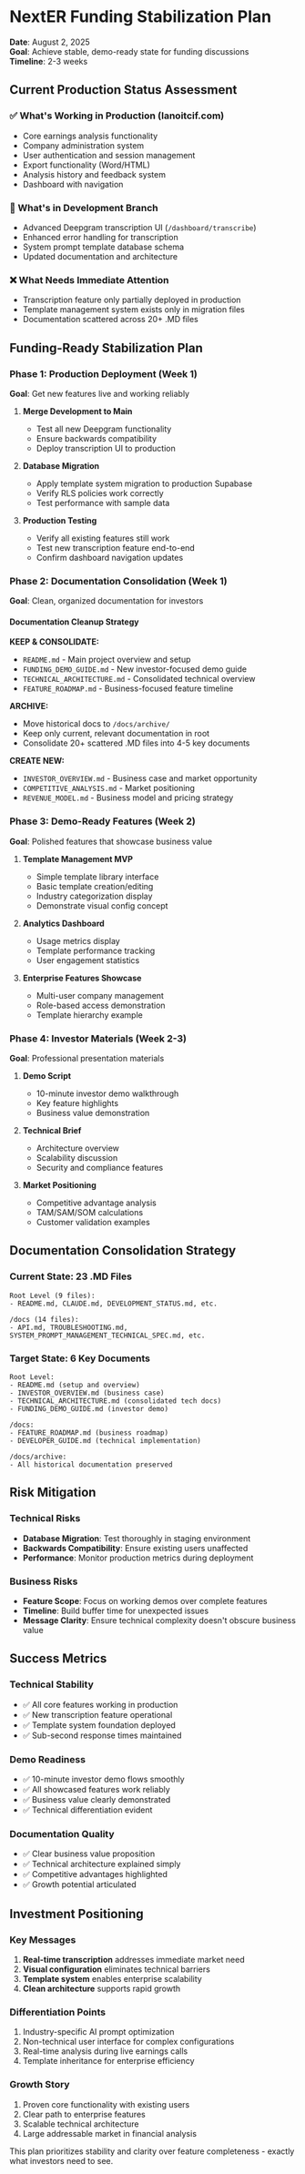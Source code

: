 # NextER Funding Stabilization Plan

**Date**: August 2, 2025  
**Goal**: Achieve stable, demo-ready state for funding discussions  
**Timeline**: 2-3 weeks

## Current Production Status Assessment

### ✅ What's Working in Production (lanoitcif.com)
- Core earnings analysis functionality
- Company administration system  
- User authentication and session management
- Export functionality (Word/HTML)
- Analysis history and feedback system
- Dashboard with navigation

### 🚧 What's in Development Branch
- Advanced Deepgram transcription UI (`/dashboard/transcribe`)
- Enhanced error handling for transcription
- System prompt template database schema
- Updated documentation and architecture

### ❌ What Needs Immediate Attention
- Transcription feature only partially deployed in production
- Template management system exists only in migration files
- Documentation scattered across 20+ .MD files

## Funding-Ready Stabilization Plan

### Phase 1: Production Deployment (Week 1)
**Goal**: Get new features live and working reliably

1. **Merge Development to Main**
   - Test all new Deepgram functionality
   - Ensure backwards compatibility
   - Deploy transcription UI to production

2. **Database Migration**
   - Apply template system migration to production Supabase
   - Verify RLS policies work correctly
   - Test performance with sample data

3. **Production Testing**
   - Verify all existing features still work
   - Test new transcription feature end-to-end
   - Confirm dashboard navigation updates

### Phase 2: Documentation Consolidation (Week 1)
**Goal**: Clean, organized documentation for investors

#### Documentation Cleanup Strategy

**KEEP & CONSOLIDATE:**
- `README.md` - Main project overview and setup
- `FUNDING_DEMO_GUIDE.md` - New investor-focused demo guide
- `TECHNICAL_ARCHITECTURE.md` - Consolidated technical overview
- `FEATURE_ROADMAP.md` - Business-focused feature timeline

**ARCHIVE:**
- Move historical docs to `/docs/archive/`
- Keep only current, relevant documentation in root
- Consolidate 20+ scattered .MD files into 4-5 key documents

**CREATE NEW:**
- `INVESTOR_OVERVIEW.md` - Business case and market opportunity
- `COMPETITIVE_ANALYSIS.md` - Market positioning
- `REVENUE_MODEL.md` - Business model and pricing strategy

### Phase 3: Demo-Ready Features (Week 2)
**Goal**: Polished features that showcase business value

1. **Template Management MVP**
   - Simple template library interface
   - Basic template creation/editing
   - Industry categorization display
   - Demonstrate visual config concept

2. **Analytics Dashboard**
   - Usage metrics display
   - Template performance tracking
   - User engagement statistics

3. **Enterprise Features Showcase**
   - Multi-user company management
   - Role-based access demonstration
   - Template hierarchy example

### Phase 4: Investor Materials (Week 2-3)
**Goal**: Professional presentation materials

1. **Demo Script**
   - 10-minute investor demo walkthrough
   - Key feature highlights
   - Business value demonstration

2. **Technical Brief**
   - Architecture overview
   - Scalability discussion
   - Security and compliance features

3. **Market Positioning**
   - Competitive advantage analysis
   - TAM/SAM/SOM calculations
   - Customer validation examples

## Documentation Consolidation Strategy

### Current State: 23 .MD Files
```
Root Level (9 files):
- README.md, CLAUDE.md, DEVELOPMENT_STATUS.md, etc.

/docs (14 files):
- API.md, TROUBLESHOOTING.md, SYSTEM_PROMPT_MANAGEMENT_TECHNICAL_SPEC.md, etc.
```

### Target State: 6 Key Documents
```
Root Level:
- README.md (setup and overview)
- INVESTOR_OVERVIEW.md (business case)
- TECHNICAL_ARCHITECTURE.md (consolidated tech docs)
- FUNDING_DEMO_GUIDE.md (investor demo)

/docs:
- FEATURE_ROADMAP.md (business roadmap)
- DEVELOPER_GUIDE.md (technical implementation)

/docs/archive:
- All historical documentation preserved
```

## Risk Mitigation

### Technical Risks
- **Database Migration**: Test thoroughly in staging environment
- **Backwards Compatibility**: Ensure existing users unaffected
- **Performance**: Monitor production metrics during deployment

### Business Risks
- **Feature Scope**: Focus on working demos over complete features
- **Timeline**: Build buffer time for unexpected issues
- **Message Clarity**: Ensure technical complexity doesn't obscure business value

## Success Metrics

### Technical Stability
- ✅ All core features working in production
- ✅ New transcription feature operational
- ✅ Template system foundation deployed
- ✅ Sub-second response times maintained

### Demo Readiness
- ✅ 10-minute investor demo flows smoothly
- ✅ All showcased features work reliably
- ✅ Business value clearly demonstrated
- ✅ Technical differentiation evident

### Documentation Quality
- ✅ Clear business value proposition
- ✅ Technical architecture explained simply
- ✅ Competitive advantages highlighted
- ✅ Growth potential articulated

## Investment Positioning

### Key Messages
1. **Real-time transcription** addresses immediate market need
2. **Visual configuration** eliminates technical barriers
3. **Template system** enables enterprise scalability
4. **Clean architecture** supports rapid growth

### Differentiation Points
1. Industry-specific AI prompt optimization
2. Non-technical user interface for complex configurations
3. Real-time analysis during live earnings calls
4. Template inheritance for enterprise efficiency

### Growth Story
1. Proven core functionality with existing users
2. Clear path to enterprise features
3. Scalable technical architecture
4. Large addressable market in financial analysis

This plan prioritizes stability and clarity over feature completeness - exactly what investors need to see.